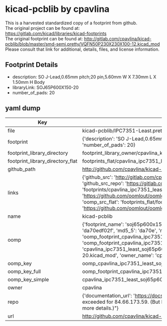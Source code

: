 # kicad-pcblib by cpavlina  
This is a harvested standardized copy of a footprint from github.  
The original project can be found at:  
https://gitlab.com/kicad/libraries/kicad-footprints  
The original footprint can be found at:
http://gitlab.com/cpavlina/kicad-pcblib/blob/master/smd-semi.pretty/VQFN50P230X230X100-12.kicad_mod
Please consult that link for additional, details, files, and license information.  
## Footprint Details
* description: SO J-Lead,0.65mm pitch;20 pin,5.60mm W X 7.30mm L X 1.50mm H Body  
* libraryLink: SOJ65P600X150-20  
* number_of_pads: 20  
## yaml dump  
| Key | Value |  
| --- | --- |  
| file | kicad-pcblib/IPC7351-Least.pretty/SOJ65P600X150-20.kicad_mod |  
| footprint | {'description': 'SO J-Lead,0.65mm pitch;20 pin,5.60mm W X 7.30mm L X 1.50mm H Body', 'libraryLink': 'SOJ65P600X150-20', 'number_of_pads': 20} |  
| footprint_library_directory | footprint_library_owner/cpavlina_kicad-pcblib |  
| footprint_library_directory_flat | footprints_flat/cpavlina_ipc7351_least_soj65p600x150_20/working |  
| github_path | http://github.com/cpavlina/kicad-pcblib/blob/master/IPC7351-Least.pretty/SOJ65P600X150-20.kicad_mod |  
| links | {'github_src': 'http://gitlab.com/cpavlina/kicad-pcblib/blob/master/smd-semi.pretty/VQFN50P230X230X100-12.kicad_mod', 'github_src_repo': 'https://gitlab.com/kicad/libraries/kicad-footprints', 'oomp_bot': 'footprints/cpavlina_ipc7351_least_soj65p600x150_20/working', 'oomp_bot_github': 'https://github.com/oomlout/oomlout_oomp_footprint_bot/tree/main/footprints/cpavlina_ipc7351_least_soj65p600x150_20/working', 'oomp_src_flat': 'footprints_flat/footprints_flat/cpavlina_ipc7351_least_soj65p600x150_20/working', 'oomp_src_flat_github': 'https://github.com/oomlout/oomlout_oomp_footprint_src/tree/main/footprints_flat/cpavlina_ipc7351_least_soj65p600x150_20/working'} |  
| name | kicad-pcblib |  
| oomp | {'footprint_name': 'soj65p600x150_20', 'library_name': 'ipc7351_least', 'md5': 'da70edf02fbde6669ddf6aafd97a5922', 'md5_10': 'da70edf02f', 'md5_5': 'da70e', 'md5_6': 'da70ed', 'oomp_key': 'oomp_cpavlina_ipc7351_least_soj65p600x150_20', 'oomp_key_extra': 'oomp_footprint_cpavlina_ipc7351_least_soj65p600x150_20', 'oomp_key_full': 'oomp_footprint_cpavlina_ipc7351_least_soj65p600x150_20_da70ed', 'oomp_key_simple': 'cpavlina_ipc7351_least_soj65p600x150_20', 'original_filename': 'kicad-pcblib/IPC7351-Least.pretty/SOJ65P600X150-20.kicad_mod', 'owner_name': 'cpavlina'} |  
| oomp_key | oomp_cpavlina_ipc7351_least_soj65p600x150_20 |  
| oomp_key_full | oomp_footprint_cpavlina_ipc7351_least_soj65p600x150_20 |  
| oomp_key_simple | cpavlina_ipc7351_least_soj65p600x150_20 |  
| owner | cpavlina |  
| repo | {'documentation_url': 'https://docs.github.com/rest/overview/resources-in-the-rest-api#rate-limiting', 'message': "API rate limit exceeded for 84.66.173.59. (But here's the good news: Authenticated requests get a higher rate limit. Check out the documentation for more details.)"} |  
| url | http://github.com/cpavlina/kicad-pcblib |  

